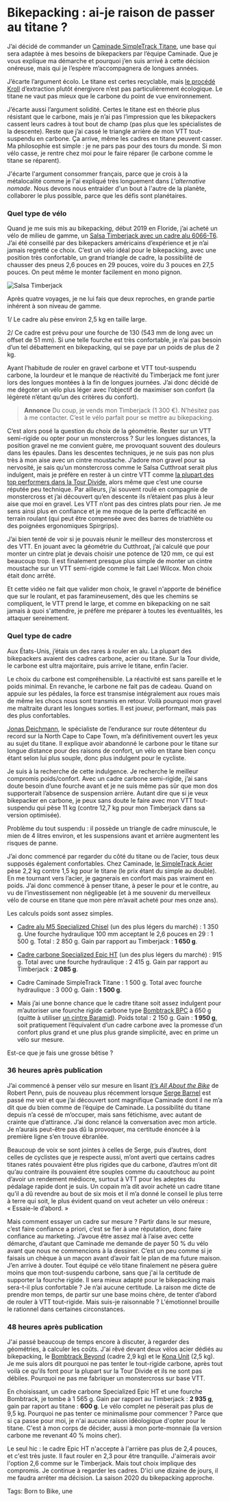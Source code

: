 # Bikepacking : ai-je raison de passer au titane ?

J’ai décidé de commander un [Caminade SimpleTrack Titane](https://caminade.eu/simpletrack.titane-572100-21.php), une base qui sera adaptée à mes besoins de bikepackers par l’équipe Caminade. Que je vous explique ma démarche et pourquoi j’en suis arrivé à cette décision onéreuse, mais qui je l’espère m’accompagnera de longues années.<span id="more-53202"></span>

J’écarte l’argument écolo. Le titane est certes recyclable, mais [le procédé Kroll](https://fr.wikipedia.org/wiki/Proc%C3%A9d%C3%A9_Kroll) d’extraction plutôt énergivore n’est pas particulièrement écologique. Le titane ne vaut pas mieux que le carbone du point de vue environnement.

J’écarte aussi l’argument solidité. Certes le titane est en théorie plus résistant que le carbone, mais je n’ai pas l’impression que les bikepackers cassent leurs cadres à tout bout de champ (pas plus que les spécialistes de la descente). Reste que j’ai cassé le triangle arrière de mon VTT tout-suspendu en carbone. Ça arrive, même les cadres en titane peuvent casser. Ma philosophie est simple : je ne pars pas pour des tours du monde. Si mon vélo casse, je rentre chez moi pour le faire réparer (le carbone comme le titane se réparent).

J'écarte l'argument consommer français, parce que je crois à la métalocalité comme je l'ai expliqué très longuement dans *L'alternative nomade*. Nous devons nous entraider d'un bout à l'autre de la planète, collaborer le plus possible, parce que les défis sont planétaires.

### Quel type de vélo

Quand je me suis mis au bikepacking, début 2019 en Floride, j’ai acheté un vélo de milieu de gamme, un [Salsa Timberjack avec un cadre alu 6066-T6](https://salsacycles.com/bikes/timberjack/2019_timberjack_nx_eagle_29). J’ai été conseillé par des bikepackers américains d’expérience et je n’ai jamais regretté ce choix. C’est un vélo idéal pour le bikepacking, avec une position très confortable, un grand triangle de cadre, la possibilité de chausser des pneus 2,6 pouces en 29 pouces, voire du 3 pouces en 27,5 pouces. On peut même le monter facilement en mono pignon.

![Salsa Timberjack](https://tcrouzet.com/images_tc/2019/05/P1090742-600x450.jpg)

Après quatre voyages, je ne lui fais que deux reproches, en grande partie inhérent à son niveau de gamme.

1/ Le cadre alu pèse environ 2,5 kg en taille large.

2/ Ce cadre est prévu pour une fourche de 130 (543 mm de long avec un offset de 51 mm). Si une telle fourche est très confortable, je n’ai pas besoin d’un tel débattement en bikepacking, qui se paye par un poids de plus de 2 kg.

Ayant l’habitude de rouler en gravel carbone et VTT tout-suspendu carbone, la lourdeur et le manque de réactivité du Timberjack me font jurer lors des longues montées à la fin de longues journées. J’ai donc décidé de me dégoter un vélo plus léger avec l’objectif de maximiser son confort (la légèreté n’étant qu’un des critères du confort).

> **Annonce** Du coup, je vends mon Timberjack (1 300 €). N’hésitez pas à me contacter. C’est le vélo parfait pour se mettre au bikepacking.

C’est alors posé la question du choix de la géométrie. Rester sur un VTT semi-rigide ou opter pour un monstercross ? Sur les longues distances, la position gravel ne me convient guère, me provoquant souvent des douleurs dans les épaules. Dans les descentes techniques, je ne suis pas non plus très à mon aise avec un cintre moustache. J’adore mon gravel pour sa nervosité, je sais qu’un monstercross comme le Salsa Cutthroat serait plus indulgent, mais je préfère en rester à un cintre VTT comme [la plupart des top performers dans la Tour Divide](https://tcrouzet.com/2019/09/14/a-la-recherche-du-velo-de-bikepacking-ideal/), alors même que c’est une course réputée peu technique. Par ailleurs, j’ai souvent roulé en compagnie de monstercross et j’ai découvert qu’en descente ils n’étaient pas plus à leur aise que moi en gravel. Les VTT n’ont pas des cintres plats pour rien. Je me sens ainsi plus en confiance et je me moque de la perte d’efficacité en terrain roulant (qui peut être compensée avec des barres de triathlète ou des poignées ergonomiques Spirgrips).

J’ai bien tenté de voir si je pouvais réunir le meilleur des monstercross et des VTT. En jouant avec la géométrie du Cutthroat, j’ai calculé que pour monter un cintre plat je devais choisir une potence de 120 mm, ce qui est beaucoup trop. Il est finalement presque plus simple de monter un cintre moustache sur un VTT semi-rigide comme le fait Lael Wilcox. Mon choix était donc arrêté.

Et cette vidéo ne fait que valider mon choix, le gravel n'apporte de bénéfice que sur le roulant, et pas faramineusement, dès que les chemins se compliquent, le VTT prend le large, et comme en bikepacking on ne sait jamais à quoi s'attendre, je préfère me préparer à toutes les éventualités, les attaquer sereinement.

### Quel type de cadre

Aux États-Unis, j’étais un des rares à rouler en alu. La plupart des bikepackers avaient des cadres carbone, acier ou titane. Sur la Tour divide, le carbone est ultra majoritaire, puis arrive le titane, enfin l’acier.

Le choix du carbone est compréhensible. La réactivité est sans pareille et le poids minimal. En revanche, le carbone ne fait pas de cadeau. Quand on appuie sur les pédales, la force est transmise intégralement aux roues mais de même les chocs nous sont transmis en retour. Voilà pourquoi mon gravel me maltraite durant les longues sorties. Il est joueur, performant, mais pas des plus confortables.

[Jonas Deichmann](https://bikepacking.com/plan/jonas-deichmann-north-cape-to-cape-town-record/), le spécialiste de l’endurance sur route détenteur du record sur la North Cape to Cape Town, m’a définitivement ouvert les yeux au sujet du titane. Il explique avoir abandonné le carbone pour le titane sur longue distance pour des raisons de confort, un vélo en titane bien conçu étant selon lui plus souple, donc plus indulgent pour le cycliste.

Je suis à la recherche de cette indulgence. Je recherche le meilleur compromis poids/confort. Avec un cadre carbone semi-rigide, j’ai sans doute besoin d’une fourche avant et je ne suis même pas sûr que mon dos supporterait l’absence de suspension arrière. Autant dire que si je veux bikepacker en carbone, je peux sans doute le faire avec mon VTT tout-suspendu qui pèse 11 kg (contre 12,7 kg pour mon Timberjack dans sa version optimisée).

Problème du tout suspendu : il possède un triangle de cadre minuscule, le mien de 4 litres environ, et les suspensions avant et arrière augmentent les risques de panne.

J’ai donc commencé par regarder du côté du titane ou de l’acier, tous deux supposés également confortables. Chez Caminade, [le SimpleTrack Acier](https://caminade.eu/simpletrack.acier-57900-9.php) pèse 2,2 kg contre 1,5 kg pour le titane (le prix étant du simple au double). En me tournant vers l’acier, je gagnerais en confort mais pas vraiment en poids. J’ai donc commencé à penser titane, à peser le pour et le contre, au vu de l’investissement non négligeable (et à me souvenir du merveilleux vélo de course en titane que mon père m’avait acheté pour mes onze ans).

Les calculs poids sont assez simples.

- [Cadre alu M5 Specialized Chisel](https://www.specialized.com/fr/fr/chisel-frameset/p/171131?color=264102-171131) (un des plus légers du marché) : 1 350 g. Une fourche hydraulique 100 mm acceptant le 2,6 pouces en 29 : 1 500 g. Total : 2 850 g. Gain par rapport au Timberjack : **1 650 g**.

- [Cadre carbone Specialized Epic HT](https://www.specialized.com/fr/fr/epic-hardtail/p/171127?color=264116-171127&searchText=91320-7004) (un des plus légers du marché) : 915 g. Total avec une fourche hydraulique : 2 415 g. Gain par rapport au Timberjack : **2 085 g**.

- Cadre Caminade SimpleTrack Titane : 1 500 g. Total avec fourche hydraulique : 3 000 g. Gain : **1 500 g**.

- Mais j’ai une bonne chance que le cadre titane soit assez indulgent pour m’autoriser une fourche rigide carbone type [Bombtrack BPC](http://bombtrack.com/parts/forks/bpc-fork/) à 650 g (quitte à utiliser [un cintre Baramid](https://www.baramind-bike.com/fr/cockpit/10-bam-mtb.html)). Poids total : 2 150 g. Gain : **1 950 g**, soit pratiquement l’équivalent d’un cadre carbone avec la promesse d’un confort plus grand et une plus plus grande simplicité, avec en prime un vélo sur mesure.

Est-ce que je fais une grosse bêtise ?

### 36 heures après publication

J’ai commencé à penser vélo sur mesure en lisant [*It’s All About the Bike*](https://tcrouzet.com/2018/12/21/livre-il-ny-a-que-le-velo-dans-la-vie/) de Robert Penn, puis de nouveau plus récemment lorsque [Serge Barnel](http://www.gravelbybarnel.fr/) est passé me voir et que j’ai découvert sont magnifique Caminade dont il ne m’a dit que du bien comme de l’équipe de Caminade. La possibilité du titane depuis n’a cessé de m’occuper, mais sans fétichisme, avec autant de crainte que d’attirance. J’ai donc relancé la conversation avec mon article. Je n’aurais peut-être pas dû la provoquer, ma certitude énoncée à la première ligne s’en trouve ébranlée.

Beaucoup de voix se sont jointes à celles de Serge, puis d’autres, dont celles de cyclistes que je respecte aussi, m’ont averti que certains cadres titanes ratés pouvaient être plus rigides que du carbone, d’autres m’ont dit qu’au contraire ils pouvaient être souples comme du caoutchouc au point d’avoir un rendement médiocre, surtout à VTT pour les adeptes du pédalage rapide dont je suis. Un copain m’a dit avoir acheté un cadre titane qu’il a dû revendre au bout de six mois et il m’a donné le conseil le plus terre à terre qui soit, le plus évident quand on veut acheter un vélo onéreux : « Essaie-le d’abord. »

Mais comment essayer un cadre sur mesure ? Partir dans le sur mesure, c’est faire confiance a priori, c’est se fier à une réputation, donc faire confiance au marketing. J’avoue être assez mal à l’aise avec cette démarche, d’autant que Caminade me demande de payer 50 % du vélo avant que nous ne commencions à la dessiner. C’est un peu comme si je faisais un chèque à un maçon avant d’avoir fait le plan de ma future maison. J’en arrive à douter. Tout équipé ce vélo titane finalement ne pèsera guère moins que mon tout-suspendu carbone, sans que j'ai la certitude de supporter la fourche rigide. Il sera mieux adapté pour le bikepacking mais sera-t-il plus confortable ? Je n’ai aucune certitude. La raison me dicte de prendre mon temps, de partir sur une base moins chère, de tenter d’abord de rouler à VTT tout-rigide. Mais suis-je raisonnable ? L'émotionnel brouille le rationnel dans certaines circonstances.

### 48 heures après publication

J'ai passé beaucoup de temps encore à discuter, à regarder des géométries, à calculer les coûts. J'ai rêvé devant deux vélos acier dédiés au bikepacking, le [Bombtrack Beyond](http://bombtrack.com/2020-beyond-plus-adv/) (cadre 2,9 kg) et le [Kona Unit](https://konaworld.com/unit_x.cfm) (2,5 kg). Je me suis alors dit pourquoi ne pas tenter le tout-rigide carbone, après tout voilà ce qu'ils font pour la plupart sur la Tour Divide et ils ne sont pas débiles. Pourquoi ne pas me fabriquer un monstercross sur base VTT.

En choisissant, un cadre carbone Specialized Epic HT et une fourche Bombtrack, je tombe à 1 565 g. Gain par rapport au Timberjack : **2 935 g**, gain par raport au titane : **600 g**. Le vélo complet ne pèserait pas plus de 9,5 kg. Pourquoi ne pas tenter ce minimalisme pour commencer ? Parce que si ça passe pour moi, je n'ai aucune raison idéologique d'opter pour le titane. C'est à mon corps de décider, aussi à mon porte-monnaie (la version carbone me revenant 40 % moins cher).

Le seul hic : le cadre Epic HT n'accepte à l'arrière pas plus de 2,4 pouces, et c'est très juste. Il faut rouler en 2,3 pour être tranquille. J'aimerais avoir l'option 2,6 comme sur le Timberjack. Mais tout choix implique des compromis. Je continue à regarder les cadres. D'ici une dizaine de jours, il me faudra arrêter ma décision. La saison 2020 du bikepacking approche.

Tags: Born to Bike, une